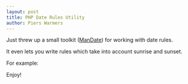 ```yaml
---
layout: post
title: PHP Date Rules Utility
author: Piers Warmers
---
```


Just threw up a small toolkit ([ManDate](https://github.com/pierswarmers/ManDate)) for working with date rules.

It even lets you write rules which take into account sunrise and sunset.

For example:

<script src="https://gist.github.com/pierswarmers/60f52ae03bce5bbbf43c.js"></script>

Enjoy!